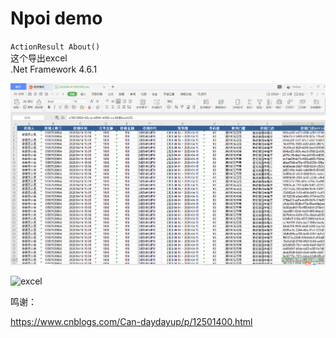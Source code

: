 # Npoi demo

`ActionResult About()`  
这个导出excel  
.Net Framework 4.6.1  


![excel](./20200414151005.png)


![excel](https://raw.githubusercontent.com/raikay/utility/master/NpoiDemo/20200414151005.png)


鸣谢：  

https://www.cnblogs.com/Can-daydayup/p/12501400.html
